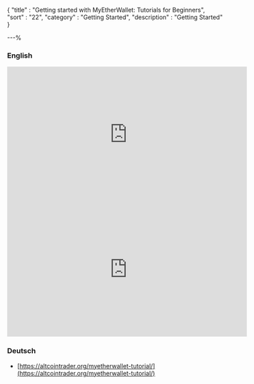 {
"title"       : "Getting started with MyEtherWallet: Tutorials for Beginners",
"sort"        : "22",
"category"    : "Getting Started",
"description" : "Getting Started"
}

---%


### English

<div class="video__wrapper"><iframe width="560" height="315" src="https://www.youtube.com/embed/phht73IvUDI" frameborder="0" allowfullscreen></iframe></div>

<div class="video__wrapper"><iframe width="560" height="315" src="https://www.youtube.com/embed/7lpha8_Ytos" frameborder="0" allowfullscreen></iframe></div>


### Deutsch

- [https://altcointrader.org/myetherwallet-tutorial/](https://altcointrader.org/myetherwallet-tutorial/)
